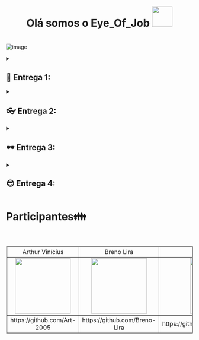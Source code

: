 <div align= "center">

<h1>Olá somos o Eye_Of_Job <img src="https://github.com/AndG087/Projeto-de-FDS/assets/142419627/9eabc090-a0cd-4eea-be66-61b65dcc64c4" width="55"><h1/> 

</div>

![image](https://github.com/AndG087/Projeto-de-FDS/assets/128396955/cbbb265b-ee3b-4368-9d8a-891f634747bf)


<details>
<summary><h2>👀 Entrega 1:</h2></summary>
<ul>
<h2>Imagem do Painel da sprint:</h2>

![image](https://github.com/Breno-Lira/Projeto-de-FDS/assets/150074307/bc6886ab-20ae-4845-93aa-b994532d6dd6)
![image](https://github.com/Breno-Lira/Projeto-de-FDS/assets/150074307/3027a2ba-ac55-412d-b1bd-118402048b0d)



<h2> Imagem do Backlog: </h2>

![image](https://github.com/Breno-Lira/Projeto-de-FDS/assets/150074307/33f7fcec-2a11-44f1-98b4-619a2beaf065)


<h2> Link para o prototipo de Lo-fi: </h2>
 + (https://www.figma.com/proto/SrLadAJxEpLGuKsHno4niq/Eye-of-job-Lo-fi?type=design&node-id=14-26&t=bsnGAWvmnlMsRVlU-1&scaling=min-zoom&page-id=0%3A1&starting-point-node-id=14%3A26&mode=design)

<h2> Link para o ScreenCast(Lo-fi): </h2>
+ (https://youtu.be/wk1WEvwAZXU)

</ul>
</details>
<details>
<summary><h2>👓 Entrega 2: </h2></summary>
<ul>
<h2>Diagrama de atividade: </h2>

 ![image](https://github.com/AndG087/Projeto-de-FDS/assets/128396955/e31014b8-d4d8-427e-978e-076a6b2647f5)


<h2>Link do diagrama para melhor vizualização: </h2>
https://drive.google.com/file/d/1U_2xaCYBRfLcilhWr1-Cr5JwiEZ48Ob9/view?usp=sharing

<h2>Quadro da Sprint 01 e backlog do jira:</h2>

![Captura de tela 2024-04-07 181042](https://github.com/AndG087/Projeto-de-FDS/assets/150074307/f7d2ccc9-037b-4793-a0dc-b13d17e72de7)
![image](https://github.com/AndG087/Projeto-de-FDS/assets/150074307/deeb68b4-b6eb-4dee-a441-afc62f5e5a7f)
![image](https://github.com/AndG087/Projeto-de-FDS/assets/150074307/8df90cdf-8b42-4235-9d98-a4834284e09b)

Link do screencast(Site): (https://youtu.be/EVDKA4HIgY0)

Feedbacks do pair programming:


  <h2>Anderson Gomes e Breno Lira: </h2>
          <p>Realizamos o pair programming com o objetivo de estabelecermos a história de avaliação geral dos funcionários com parâmetro de 5 estrelas.
          Resultado: A implementação foi concluída com sucesso, além disso já existem tratamentos para erros encontrados em nossa pesquisa com finalidade de concluir o bug tracker/issues, a todo momento quando um dos dois estivesse realizando a parte prática, o outro estava lá para contribuir com o pensamento.
       Conclusão: O pair programming foi um sucesso e poodemos reproduzir as nossas experiencias com um ditado do tio Ben, sim ele mesmo, "Com grandes poderes, vêm grandes responsabilidades"</p>


  <h2>Felipe e Arthur: </h2>
          <p>Realizamos pair programming para implementar um novo recurso de criação de novos projetos para a empresa.
          Resultado: Acredito que o pair programming teve sucesso pois além de implementarmos nossa história de maneira correta com as experiência de cada lado foi possível realizar essa função de forma mais dinâmica. Enquanto Arthur tinha conhecimento vasto sobre a parte de banco de dados Felipe realizou a parte do html. Independente de qual participante estivesse realizando a parte prático o outro estava presente para ajuda no raciocínio.</p>

  <h2>Lucas de Holanda e Vinicius Freitas: </h2>
          <p>Realizamos o pair programming para implementar a história de personalização do usuário;
          Resultado: acho que o pair programming serviu de aproximação e fortalecimento para o grupo e para as duplas, acredito que fizemos um bom trabalho em dupla, nos esforçamos para fazermos o nosso melhor e nos fizemos presente nas reuniões. Nossas maiores dificuldades encontradas foram no html e css, às vezes alguns erros relacionados ao banco de dados apareciam e dificultavam ainda mais a execução do html, achamos melhor deixarmos essa parte mais simples, porém eficaz.</p>

<h2>Instruções de Acesso ao Site: </h2>

Abra seu navegador da web preferido e vá para o site do Eye of Job. Você pode fazer isso digitando "https://eye-of-job.azurewebsites.net/" na barra de endereços do navegador e pressionando Enter.

Digite seu nome de usuário no campo apropriado. Em seguida, digite sua senha no campo designado. Certifique-se de digitar suas credenciais corretamente para evitar erros de login.

Após inserir suas credenciais, clique no botão "Logar"  abaixo dos campos de nome de usuário e senha. Isso enviará suas informações e tentará autenticar sua conta

Se suas credenciais estiverem corretas, você será redirecionado para sua conta do Eye of Job, onde poderá começar a explorar e interagir com a plataforma.

Caso for necessário Cadastrar-se no site, terá de clickar no "cadastrar-se", abaixo do botão de logar na tela inicial do site, na tela você terá de preencher as seguintes informações, Nome de Usuário, Email e Senha.

Pós cadastro você será redirecionado a tela de login e executará os mesmos passos iniciais deste guia de intruções de acesso ao nosso site.

Salvar Informações de Login (opcional): Se desejar, muitos navegadores oferecem a opção de salvar suas informações de login para que você não precise digitá-las toda vez que visitar o site. No entanto, apenas faça isso em dispositivos pessoais e seguros.
</ul>
</details>
<details>
<summary><h2>🕶️ Entrega 3: </h2></summary>
<ul>
    <h2>Imagem do Painel da sprint e do Backlog:</h2>

![image](https://github.com/AndG087/Projeto-de-FDS/assets/142419627/c1469aed-f9e6-4be7-aa74-295bade9866d)
![image](https://github.com/AndG087/Projeto-de-FDS/assets/142419627/286a59ef-0e6c-4a9b-b1fe-3723e3ebdb70)
![image](https://github.com/AndG087/Projeto-de-FDS/assets/142419627/c4e8c287-08b4-42e4-bfed-ddf5a12f19a3)
![image](https://github.com/AndG087/Projeto-de-FDS/assets/142419627/28003044-4308-487b-bc97-7d96d1e66834)

<h2>Diagrama de Atividade (Funcionário):</h2>

![image](https://github.com/AndG087/Projeto-de-FDS/assets/142419627/8437ecc8-5eb4-4ec4-9eb6-62040ffc8469)


<h2>Diagrama de Atividade (Administrador):</h2> 

![image](https://github.com/AndG087/Projeto-de-FDS/assets/142419627/d4eeec6c-537d-48c0-8f6e-c556be76806f)


<h2>Screencast(Testes Automatizados):</h2> https://youtu.be/HC7Ads9A62M
<h2>Screencast(Deployment):</h2> https://youtu.be/Rra837wvXrA
<h2>Screencat(Lo-Fi):</h2> https://www.youtube.com/watch?v=5cxp0Q95S-8
<h2>Screencat(Site na Azure):</h2> https://youtu.be/RP1hxPD3TiI
<h2>Feedbacks do Pair Programming:</h2>
<h3>Lucas de Holanda e Arthur Vinícius:</h3>
 <p>Realizamos o pair progamming para implementar a história de Projetos Pessoais, onde seria possível visualizar os projetos que cada funcionário estaria participando;
Resultado: Acreditamos que o uso do pair programming aumentou o nosso conhecimento sobre o framework, css e html. Encontramos algumas dificuldades pelo caminho, por exemplo: fazer os projetos dos usuários específicos aparecerem só para eles mesmos;  fazer essas informações (nome do projeto, participantes, descrição) adequadamente na tela do usuário. Consideramos que a dupla facilitou muito mais o trabalho, sempre um ajudando o outro, evoluímos no decorrer do trabalho.</p>
<h3>Anderson Gomes e Vinícius Freitas:</h3>
 <p>Focamos em concluir a história de pesquisa do site. Essa colaboração estreita fortaleceu nosso entrosamento como equipe e ampliou nosso conhecimento em HTML, CSS e Python. Identificamos lacunas em nossos testes automatizados, buscando soluções eficazes para evitar erros no processo de automação do site. Essa experiência não só impulsionou nosso progresso na tarefa atribuída, mas também melhorou nossa dinâmica de equipe e qualidade de trabalho.</p>
<h3>Breno Lira e Felipe Nunes</h3>
 <p>Realizamos o pair progamming para implementar a história de Ranking de usuários, onde seria possível visualizar o ranking dos funcionários da empresa, se baseando na nota média gerada das avaliações recebidas por cada usuário; Resultado: O uso do pair programming, novamente, foi muito útil e nos ajudou a trabalhar de forma mais eficiente. Não encontramos muitos desafios para a implementação dessa história, houveram algumas dificuldades ao tentar colocar alguns elementos nos Rankings, mas nada que atrasou muito o andamento do nosso trabalho. Trabalhar utilizando o pair programming  pode ajudar muito, a divisão de atividades, e a disposição para ajudar a sua dupla auxilia muito para um fluxo de trabalho mais fluido e organizado.</p>
</ul>

Link do nosso site: "https://eye-of-job.azurewebsites.net/"
</details>

<details>
<summary><h2>😎 Entrega 4: </h2></summary>
 <ul>
  <h2>Imagem do Painel da sprint e do Backlog:</h2>

  ![image](https://github.com/AndG087/Projeto-de-FDS/assets/142419627/cb179d09-ff48-427e-ab3c-8e6e39a70d88)
  ![image](https://github.com/AndG087/Projeto-de-FDS/assets/142419627/47e90820-e44d-4fc0-920b-250ec34baf50)
  ![image](https://github.com/AndG087/Projeto-de-FDS/assets/142419627/ce448e23-3575-42d1-96b3-306ea4008c67)
  ![image](https://github.com/AndG087/Projeto-de-FDS/assets/142419627/f0d9a465-6ac2-41ed-8c5c-b4d000a44909)
  ![image](https://github.com/AndG087/Projeto-de-FDS/assets/142419627/31eadba1-e3fb-46ad-aa67-044a18f5c8d5)
  ![image](https://github.com/AndG087/Projeto-de-FDS/assets/142419627/bd6f83ce-9c16-4858-b2e0-67a80b165ff3)

  <h2>Diagrama de Atividade (Funcionário):</h2>

  ![image](https://github.com/AndG087/Projeto-de-FDS/assets/142419627/9b9799e9-30bb-431a-b70b-56ba38b61e61)

  <h2>Diagrama de Atividade (Administrador):</h2>

  ![image](https://github.com/AndG087/Projeto-de-FDS/assets/142419627/b240b51f-d0eb-4474-8366-c58b715004e7)
  
  <h2>Feedbacks do Pair Programming:</h2>
  <h3>Lucas de Holanda e Breno Lira:</h3>
  <p>Realizamos o pair-programming para implementar a história Feedback, que consiste em: o usuário poderia enviar uma mensagem sobre o que está achando do nosso sistema para nós (desenvolvedores);
Resultado: Acreditamos que o processo foi bem sucedido, já que a história foi implementada com sucesso e sem muitas dificuldades, a experiência anterior nas outras histórias ajudou bastante na execução dessa. De certo modo, foi uma história simples, porém de bastante utilidade para o avançar do projeto e seu melhoramento.</p>
 </ul>
</details>

<h1> Participantes👪</h1>

<br>

<div align="center">
  <table border="2">
    <tr>
        <td align="center">Arthur Vinícius</td>
        <td align="center">Breno Lira</td>
        <td align="center">Lucas de Holanda</td>
        <td align="center">Anderson Gomes</td>
        <td align="center">Felipe Nunes</td>
        <td align="center">Vinícius Freitas</td>
    </tr>
    <tr>
        <td align="center"><img src="https://github.com/AndG087/Projeto-de-FDS/assets/142419627/22b74108-f0a6-4b44-812a-4801a5293dc6" width="150"></td>
        <td align="center"><img src="https://github.com/AndG087/Projeto-de-FDS/assets/142419627/ee4d0a6a-45df-41bb-bd38-71cb17538edc" width="150"></td>
        <td align="center"><img src="https://github.com/AndG087/Projeto-de-FDS/assets/142419627/f32202d0-11a7-4441-9066-0cea637c615d" width="150"></td>
        <td align="center"><img src="https://github.com/AndG087/Projeto-de-FDS/assets/142419627/9e367ee6-7875-4c1f-9d52-ce518143deec" width="150"></td>
        <td align="center"><img src="https://github.com/AndG087/Projeto-de-FDS/assets/142419627/241052f5-0ce5-4bdf-b633-3813efadad2c" width="150"></td>
        <td align="center"><img src="https://github.com/AndG087/Projeto-de-FDS/assets/142419627/eb4e31c9-19de-40d0-8e18-e481a7a5bf4b" width="150"></td>
    </tr>
    <tr>
        <td align="center">https://github.com/Art-2005</td>
        <td align="center">https://github.com/Breno-Lira</td>
        <td align="center">https://github.com/LucasHolandaBarros</td>
        <td align="center">https://github.com/AndG087</td>
        <td align="center">https://github.com/FelipeNMorgado</td>
        <td align="center">https://github.com/ViniciusFreitas2801</td>
    </tr>
  </table>
</div>

